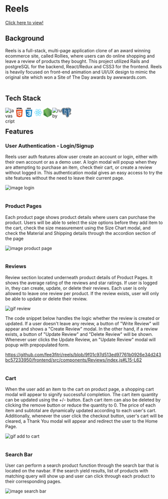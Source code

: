 # Reels
[Click here to view!](https://reels.onrender.com/)
<br>

## Background
Reels is a full-stack, multi-page application clone of an award winning ecommerce site, called Rollies, where users can do online shopping and leave a review of products they bought. This project utilized Rails and postgreSQL for the backend, React/Redux and CSS3 for the frontend.
Reels is heavily focused on front-end animation and UI/UX design to mimic the original site which won a Site of The Day awards by awwwards.com.  
<br>

## Tech Stack
<img align="left" alt="javascript" width="30px" src="https://raw.githubusercontent.com/jmnote/z-icons/master/svg/javascript.svg">
<img align="left" alt="html5" width="30px" src="https://raw.githubusercontent.com/github/explore/80688e429a7d4ef2fca1e82350fe8e3517d3494d/topics/html/html.png">
<img align="left" alt="css3" width="30px" src="https://raw.githubusercontent.com/github/explore/80688e429a7d4ef2fca1e82350fe8e3517d3494d/topics/css/css.png">
<img align="left" alt="react" width="30px" src="https://raw.githubusercontent.com/github/explore/80688e429a7d4ef2fca1e82350fe8e3517d3494d/topics/react/react.png">
<img align="left" alt="node.js" width="30px" src="https://raw.githubusercontent.com/github/explore/80688e429a7d4ef2fca1e82350fe8e3517d3494d/topics/nodejs/nodejs.png">
<img align="left" alt="ruby" width="30px" src="https://raw.githubusercontent.com/jmnote/z-icons/master/svg/ruby.svg">
<img align="left" alt="postgresql" width="30px" src="https://raw.githubusercontent.com/github/explore/80688e429a7d4ef2fca1e82350fe8e3517d3494d/topics/postgresql/postgresql.png">
<br>
<br>

## Features
### User Authentication - Login/Signup
Reels user auth features allow user create an account or login, either with their own account or as a demo user. A login modal will popup when they are attempting to purchase an item, check their cart, or create a review without logged in. This authentication modal gives an easy access to try the site features without the need to leave their current page.

![image login](https://user-images.githubusercontent.com/110148438/207139652-0fe302aa-66c8-44b4-a444-e871c9d9292a.png)
<br>
<br>

### Product Pages
Each product page shows product details where users can purchase the product. Users will be able to select the size options before they add item to the cart, check the size measurement using the Size Chart modal, and check the Material and Shipping details through the accordion section of the page

![image product page](https://i.ibb.co/b1DjR9v/screencapture-reels-onrender-products-2-2022-12-12-12-39-30.png)
<br>
<br>

### Reviews
Review section located underneath product details of Product Pages. It shows the average rating of the reviews and star ratings. If user is logged in, they can create, update, or delete their reviews. Each user is only allowed to leave one review per product. If the review exists, user will only be able to update or delete their review.

![gif review](https://i.ibb.co/NsxnTL5/reviews.gif)

The code snippet below handles the logic whether the review is created or updated. If a user doesn't leave any review, a button of "Write Review" will appear and shows a "Create Review" modal. In the other hand, if a review exists, a button of "Update Review" and "Delete Review" will be shown. Whenever user clicks the Update Review, an "Update Review" modal will popup with prepopulated form.

https://github.com/fee3fitri/reels/blob/9f01c97d513ed97761b0926e34d243bc57233950/frontend/src/components/Reviews/index.js#L15-L62
<br>
<br>

### Cart
When the user add an item to the cart on product page, a shopping cart modal will appear to signify successful completion. The cart item quantity can be updated using the +/- button. Each cart item can also be deleted by clicking the remove button or reduce the quantity to 0. The price of each item and subtotal are dynamically updated according to each user's cart. Additionally, whenever the user click the checkout button, user's cart will be cleared, a Thank You modal will appear and redirect the user to the Home Page.

![gif add to cart](https://i.ibb.co/s1s89nD/product-atc.gif)
<br>
<br>

### Search Bar
User can perform a search product function through the search bar that is located on the navbar. If the search yield results, list of products with matching query will show up and user can click through each product to their corresponding pages.

![image search bar](https://i.ibb.co/gVbCbPT/search.png)
